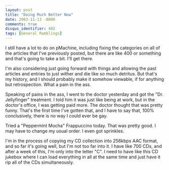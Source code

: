 ```yaml
---
layout: post
title: "Doing Much Better Now"
date: 2003-11-13 -0800
comments: true
disqus_identifier: 402
tags: [General Ramblings]
---
```

I still have a lot to do on pMachine, including fixing the categories on
all of the articles that I've previously posted, but there are like 400
or something and that's going to take a bit. I'll get there.
 
 I'm also considering just going forward with things and allowing the
past articles and entries to just wither and die like so much detritus.
But that's my history, and I should probably make it somehow viewable,
if for anything but retrospection. What a pain in the ass.
 
 Speaking of pains in the ass, I went to the doctor yesterday and got
the "Dr. Jellyfinger" treatment. I told him it was just like being at
work, but in the doctor's office, I was getting paid more. The doctor
thought that was pretty funny. That's the first time I've gotten that,
and I have to say that, 100% conclusively, there is no way I could ever
be gay.
 
 Tried a "Peppermint Mocha" Frappuccino today. That was pretty good. I
may have to change my usual order. I even got sprinkles.
 
 I'm in the process of copying my CD collection into 256kbps AAC format,
and so far it's going well, but I'm not too far into it. I have like 700
CDs, and after a week of this, I'm only into the letter "C". I need to
have like this CD jukebox where I can load everything in all at the same
time and just have it rip all of the CDs simultaneously.
